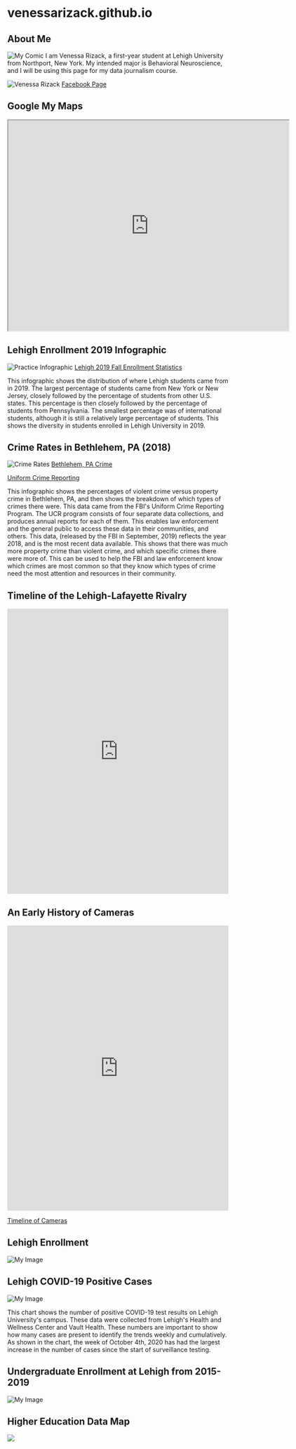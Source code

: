 # venessarizack.github.io

## About Me
![My Comic](https://github.com/venessarizack/venessarizack.github.io/blob/master/Screen%20Shot%202020-12-01%20at%202.05.40%20PM.png?raw=true)
I am Venessa Rizack, a first-year student at Lehigh University from Northport, New York. 
My intended major is Behavioral Neuroscience, and I will be using this page for my data journalism course.

![Venessa Rizack](https://github.com/venessarizack/venessarizack.github.io/blob/master/IMG_4676.JPG?raw=true)
[Facebook Page](https://www.facebook.com/venessa.rizack)

## Google My Maps
<iframe src="https://www.google.com/maps/d/embed?mid=1ibMNLvVstoz_JzupCiEPHPCB6wlpqKIF" width="640" height="480"></iframe>

## Lehigh Enrollment 2019 Infographic
![Practice Infographic](https://github.com/venessarizack/venessarizack.github.io/blob/master/Add%20a%20subheading%20(1).png?raw=true)
[Lehigh 2019 Fall Enrollment Statistics](https://oirsa.lehigh.edu/sites/oirsa.lehigh.edu/files/LUprofile_2019.pdf)

This infographic shows the distribution of where Lehigh students came from in 2019. The largest percentage of students came from New York or New Jersey, closely followed by the percentage of students from other U.S. states. This percentage is then closely followed by the percentage of students from Pennsylvania. The smallest percentage was of international students, although it is still a relatively large percentage of students. This shows the diversity in students enrolled in Lehigh University in 2019.

## Crime Rates in Bethlehem, PA (2018)
![Crime Rates](https://github.com/venessarizack/venessarizack.github.io/blob/master/Crime%20Rates%20in%20Bethlehem-5.png?raw=true)
[Bethlehem, PA Crime](https://www.areavibes.com/bethlehem-pa/crime/)

[Uniform Crime Reporting](https://www.fbi.gov/services/cjis/ucr)

This infographic shows the percentages of violent crime versus property crime in Bethlehem, PA, and then shows the breakdown of which types of crimes there were. This data came from the FBI's Uniform Crime Reporting Program. The UCR program consists of four separate data collections, and produces annual reports for each of them. This enables law enforcement and the general public to access these data in their communities, and others. This data, (released by the FBI in September, 2019) reflects the year 2018, and is the most recent data available. This shows that there was much more property crime than violent crime, and which specific crimes there were more of. This can be used to help the FBI and law enforcement know which crimes are most common so that they know which types of crime need the most attention and resources in their community.

## Timeline of the Lehigh-Lafayette Rivalry

<iframe src='https://cdn.knightlab.com/libs/timeline3/latest/embed/index.html?source=1Eda1hl-wMHYe8Ye35qdGe-xUxFLbUSKM_HPmPMcEnjQ&font=Default&lang=en&initial_zoom=2&height=650' width='100%' height='650' webkitallowfullscreen mozallowfullscreen allowfullscreen frameborder='0'></iframe>

## An Early History of Cameras

<iframe src='https://cdn.knightlab.com/libs/timeline3/latest/embed/index.html?source=11-bNXNO3Afo_pQ1_vkw7xJPtKsUb_gm6M-NsHjURHnI&font=Default&lang=en&initial_zoom=2&height=650' width='100%' height='650' webkitallowfullscreen mozallowfullscreen allowfullscreen frameborder='0'></iframe>

[Timeline of Cameras](https://cdn.knightlab.com/libs/timeline3/latest/embed/index.html?source=11-bNXNO3Afo_pQ1_vkw7xJPtKsUb_gm6M-NsHjURHnI&font=Default&lang=en&initial_zoom=2&height=650)

## Lehigh Enrollment

![My Image](https://github.com/venessarizack/venessarizack.github.io/blob/master/Lehigh_University_2019_Percent_College_Enrollment_%25_Enrollment_chartbuilder.png?raw=true)

## Lehigh COVID-19 Positive Cases

![My Image](https://github.com/venessarizack/venessarizack.github.io/blob/master/Lehigh_University_COVID-19_Testing_by_Week_Positive_Results_Cumulative_Positive_Results_chartbuilder.png?raw=true)

This chart shows the number of positive COVID-19 test results on Lehigh University's campus. These data were collected from Lehigh's Health and Wellness Center and Vault Health. These numbers are important to show how many cases are present to identify the trends weekly and cumulatively. As shown in the chart, the week of October 4th, 2020 has had the largest increase in the number of cases since the start of surveillance testing.

## Undergraduate Enrollment at Lehigh from 2015-2019

![My Image](https://github.com/venessarizack/venessarizack.github.io/blob/dfd3175bdab12960fd6dcceb5ddf70aad1b9bad9/Undergraduate_Enrollment_at_Lehigh_from_2015-2019_Arts_&_Sciences_Business_Engineering_chartbuilder-2.png?raw=true)

## Higher Education Data Map

<div class='tableauPlaceholder' id='viz1604607405001' style='position: relative'><noscript><a href='#'><img alt=' ' src='https:&#47;&#47;public.tableau.com&#47;static&#47;images&#47;5F&#47;5F2KW937H&#47;1_rss.png' style='border: none' /></a></noscript><object class='tableauViz' style='display:none;'><param name='host_url' value='https%3A%2F%2Fpublic.tableau.com%2F' /> <param name='embed_code_version' value='3' /> <param name='path' value='shared&#47;5F2KW937H' /> <param name='toolbar' value='yes' /><param name='static_image' value='https:&#47;&#47;public.tableau.com&#47;static&#47;images&#47;5F&#47;5F2KW937H&#47;1.png' /> <param name='animate_transition' value='yes' /><param name='display_static_image' value='yes' /><param name='display_spinner' value='yes' /><param name='display_overlay' value='yes' /><param name='display_count' value='yes' /><param name='language' value='en' /><param name='filter' value='publish=yes' /></object></div> <script type='text/javascript'>                    var divElement = document.getElementById('viz1604607405001'); var vizElement = divElement.getElementsByTagName('object')[0]; vizElement.style.width='1016px';vizElement.style.height='991px'; var scriptElement = document.createElement('script'); scriptElement.src = 'https://public.tableau.com/javascripts/api/viz_v1.js'; vizElement.parentNode.insertBefore(scriptElement, vizElement); </script>

